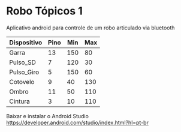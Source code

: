 # Robo Tópicos 1
Aplicativo android para controle de um robo articulado via bluetooth

| Dispositivo | Pino | Min | Max  |
|-------------|------|-----|------|
| Garra       | 13   | 150 | 80   |
| Pulso_SD    | 7    | 120 | 30   |
| Pulso_Giro  | 5    | 150 | 60   |
| Cotovelo    | 9    | 40  | 130  |
| Ombro       | 11   | 50  | 110  |
| Cintura     | 3    | 10  | 110  |

Baixar e instalar o Android Studio
https://developer.android.com/studio/index.html?hl=pt-br
